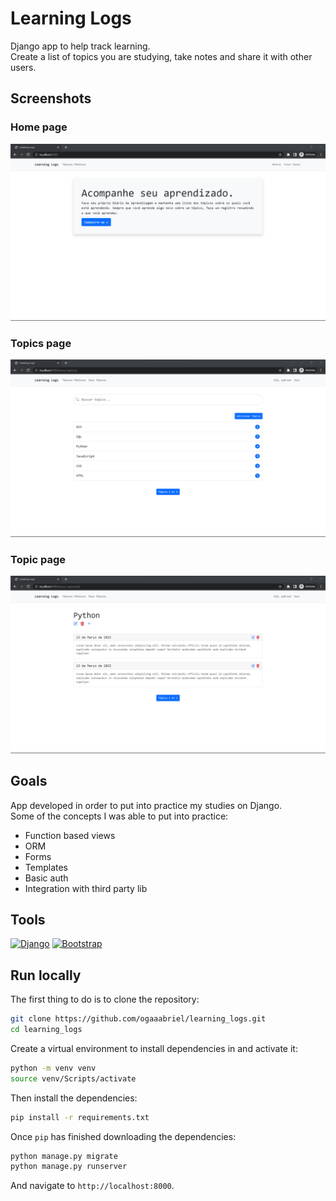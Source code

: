 # Learning Logs

Django app to help track learning.  
Create a list of topics you are studying, take notes and share it with other users.

## Screenshots

### Home page
![Home](./docs/screenshots/home.png)

### Topics page
![Topics](./docs/screenshots/topics.png)

### Topic page
![Topic](./docs/screenshots/topic.png)

## Goals

App developed in order to put into practice my studies on Django.  
Some of the concepts I was able to put into practice:

- Function based views
- ORM
- Forms
- Templates
- Basic auth
- Integration with third party lib

## Tools

[![Django](https://img.shields.io/badge/django-%23092E20.svg?style=for-the-badge&logo=django&logoColor=white)](https://www.djangoproject.com/)
[![Bootstrap](https://img.shields.io/badge/bootstrap-%23563D7C.svg?style=for-the-badge&logo=bootstrap&logoColor=white)](https://getbootstrap.com/)

## Run locally

The first thing to do is to clone the repository:

```sh
git clone https://github.com/ogaaabriel/learning_logs.git
cd learning_logs
```

Create a virtual environment to install dependencies in and activate it:

```sh
python -m venv venv
source venv/Scripts/activate
```

Then install the dependencies:

```sh
pip install -r requirements.txt
```

Once `pip` has finished downloading the dependencies:

```sh
python manage.py migrate
python manage.py runserver
```

And navigate to `http://localhost:8000`.
